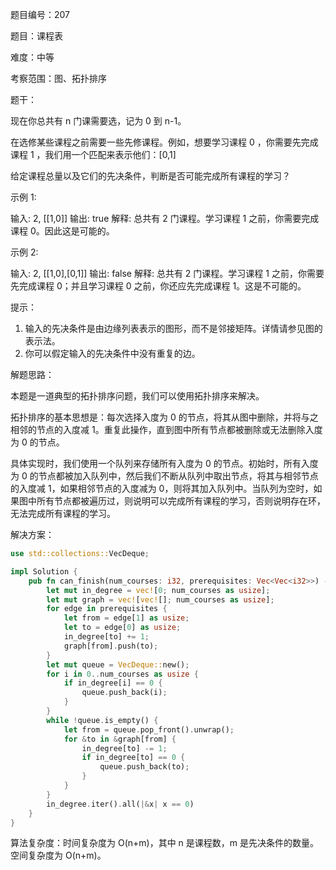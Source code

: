 题目编号：207

题目：课程表

难度：中等

考察范围：图、拓扑排序

题干：

现在你总共有 n 门课需要选，记为 0 到 n-1。

在选修某些课程之前需要一些先修课程。例如，想要学习课程 0 ，你需要先完成课程 1 ，我们用一个匹配来表示他们：[0,1]

给定课程总量以及它们的先决条件，判断是否可能完成所有课程的学习？

示例 1:

输入: 2, [[1,0]] 
输出: true
解释: 总共有 2 门课程。学习课程 1 之前，你需要完成课程 0。因此这是可能的。

示例 2:

输入: 2, [[1,0],[0,1]]
输出: false
解释: 总共有 2 门课程。学习课程 1 之前，你需要先完成课程 0；并且学习课程 0 之前，你还应先完成课程 1。这是不可能的。

提示：

1. 输入的先决条件是由边缘列表表示的图形，而不是邻接矩阵。详情请参见图的表示法。
2. 你可以假定输入的先决条件中没有重复的边。

解题思路：

本题是一道典型的拓扑排序问题，我们可以使用拓扑排序来解决。

拓扑排序的基本思想是：每次选择入度为 0 的节点，将其从图中删除，并将与之相邻的节点的入度减 1。重复此操作，直到图中所有节点都被删除或无法删除入度为 0 的节点。

具体实现时，我们使用一个队列来存储所有入度为 0 的节点。初始时，所有入度为 0 的节点都被加入队列中，然后我们不断从队列中取出节点，将其与相邻节点的入度减 1，如果相邻节点的入度减为 0，则将其加入队列中。当队列为空时，如果图中所有节点都被遍历过，则说明可以完成所有课程的学习，否则说明存在环，无法完成所有课程的学习。

解决方案：

```rust
use std::collections::VecDeque;

impl Solution {
    pub fn can_finish(num_courses: i32, prerequisites: Vec<Vec<i32>>) -> bool {
        let mut in_degree = vec![0; num_courses as usize];
        let mut graph = vec![vec![]; num_courses as usize];
        for edge in prerequisites {
            let from = edge[1] as usize;
            let to = edge[0] as usize;
            in_degree[to] += 1;
            graph[from].push(to);
        }
        let mut queue = VecDeque::new();
        for i in 0..num_courses as usize {
            if in_degree[i] == 0 {
                queue.push_back(i);
            }
        }
        while !queue.is_empty() {
            let from = queue.pop_front().unwrap();
            for &to in &graph[from] {
                in_degree[to] -= 1;
                if in_degree[to] == 0 {
                    queue.push_back(to);
                }
            }
        }
        in_degree.iter().all(|&x| x == 0)
    }
}
```

算法复杂度：时间复杂度为 O(n+m)，其中 n 是课程数，m 是先决条件的数量。空间复杂度为 O(n+m)。